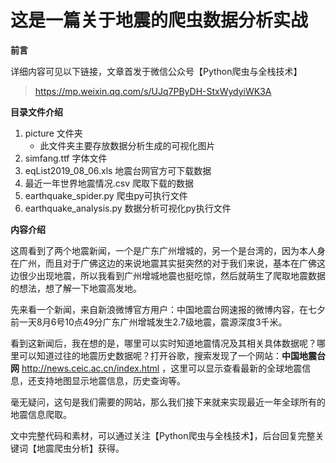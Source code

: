 # 这是一篇关于地震的爬虫数据分析实战

**前言**

详细内容可见以下链接，文章首发于微信公众号【Python爬虫与全栈技术】

> https://mp.weixin.qq.com/s/UJq7PByDH-StxWydyiWK3A



**目录文件介绍**

1. picture 文件夹
   * 此文件夹主要存放数据分析生成的可视化图片
2. simfang.ttf    字体文件
3. eqList2019_08_06.xls    地震台网官方可下载数据
4. 最近一年世界地震情况.csv    爬取下载的数据
5. earthquake_spider.py    爬虫py可执行文件
6. earthquake_analysis.py    数据分析可视化py执行文件



**内容介绍**

这周看到了两个地震新闻，一个是广东广州增城的，另一个是台湾的，因为本人身在广州，而且对于广佛这边的来说地震其实挺突然的对于我们来说，基本在广佛这边很少出现地震，所以我看到广州增城地震也挺吃惊，然后就萌生了爬取地震数据的想法，想了解一下地震高发地。

先来看一个新闻，来自新浪微博官方用户：中国地震台网速报的微博内容，在七夕前一天8月6号10点49分广东广州增城发生2.7级地震，震源深度3千米。

看到这新闻后，我在想的是，哪里可以实时知道地震情况及其相关具体数据呢？哪里可以知道过往的地震历史数据呢？打开谷歌，搜索发现了一个网站：**中国地震台网** http://news.ceic.ac.cn/index.html ，这里可以显示查看最新的全球地震信息，还支持地图显示地震信息，历史查询等。


毫无疑问，这句是我们需要的网站，那么我们接下来就来实现最近一年全球所有的地震信息爬取。





文中完整代码和素材，可以通过关注【Python爬虫与全栈技术】，后台回复完整关键词【地震爬虫分析】获得。
